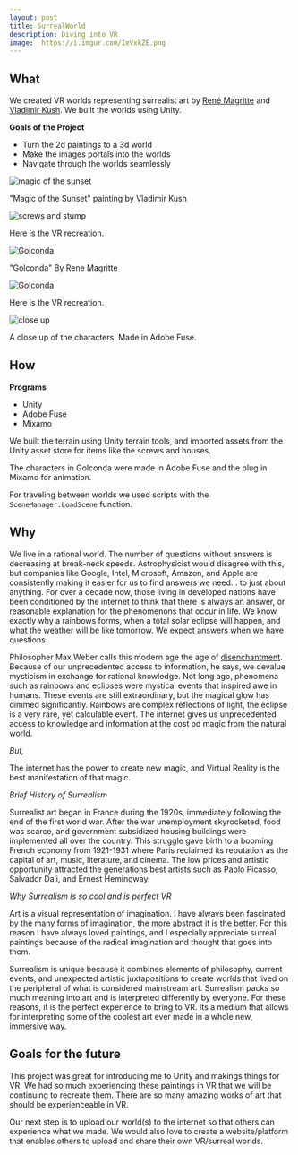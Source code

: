 ```yaml
---
layout: post
title: SurrealWorld
description: Diving into VR
image:  https://i.imgur.com/IeVxkZE.png
---
```


## What

We created VR worlds representing surrealist art by [René Magritte](https://en.wikipedia.org/wiki/Ren%C3%A9_Magritte) and [Vladimir Kush](https://en.wikipedia.org/wiki/Vladimir_Kush). We built the worlds using Unity.

**Goals of the Project**
- Turn the 2d paintings to a 3d world
- Make the images portals into the worlds
- Navigate through the worlds seamlessly

![magic of the sunset](https://i.pinimg.com/474x/8d/50/11/8d5011c38ccdd56c284e435ecd5f740b--vladimir-kush-alternative-art.jpg)

"Magic of the Sunset" painting by Vladimir Kush

![screws and stump](https://i.imgur.com/bQdVaAh.png?1)

Here is the VR recreation.

![Golconda](https://www.renemagritte.org/images/paintings/golconda.jpg)

"Golconda" By Rene Magritte

![Golconda](https://i.imgur.com/aCtaseb.jpg)

Here is the VR recreation.

![close up](https://i.imgur.com/LKiIItv.jpgn)

A close up of the characters. Made in Adobe Fuse.


## How

**Programs**
- Unity
- Adobe Fuse
- Mixamo

We built the terrain using Unity terrain tools, and imported assets from the Unity asset store for items like the screws and houses.

The characters in Golconda were made in Adobe Fuse and the plug in Mixamo for animation.

For traveling between worlds we used scripts  with the `SceneManager.LoadScene` function.

## Why

We live in a rational world. The number of questions without answers is decreasing at break-neck speeds. Astrophysicist would disagree with this, but companies like Google, Intel, Microsoft, Amazon, and Apple are consistently making it easier for us to find answers we need... to just about anything. For over a decade now, those living in developed nations have been conditioned by the internet to think that there is always an answer, or reasonable explanation for the phenomenons that occur in life. We know exactly why a rainbows forms, when a total solar eclipse will happen, and what the weather will be like tomorrow. We expect answers when we have questions.

 Philosopher Max Weber calls this modern age the age of [disenchantment](https://en.wikipedia.org/wiki/Disenchantment). Because of our unprecedented access to information, he says, we devalue mysticism in exchange for rational knowledge. Not long ago, phenomena such as rainbows and eclipses were mystical events that inspired awe in humans. These events are still extraordinary, but the magical glow has dimmed significantly. Rainbows are complex reflections of light, the eclipse is a very rare, yet calculable event. The internet gives us unprecedented access to knowledge and information at the cost od magic from the natural world.

 *But,*

 The internet has the power to create new magic, and Virtual Reality is the best manifestation of that magic.

*Brief History of Surrealism*

Surrealist art began in France during the 1920s, immediately following the end of the first world war. After the war unemployment skyrocketed, food was scarce, and government subsidized housing buildings were implemented all over the country.  This struggle gave birth to a booming French economy from 1921-1931 where Paris reclaimed its reputation as the capital of art, music, literature, and cinema. The low prices and artistic opportunity attracted the generations best artists such as Pablo Picasso, Salvador Dali, and Ernest Hemingway.

*Why Surrealism is so cool and is perfect VR*

Art is a visual representation of imagination. I have always been fascinated by the many forms of imagination, the more abstract it is the better. For this reason I have always loved paintings, and I especially appreciate surreal paintings because of the radical imagination and thought that goes into them.

Surrealism is unique because it combines elements of philosophy, current events, and unexpected artistic juxtapositions to create worlds that lived on the peripheral of what is considered mainstream art. Surrealism packs so much meaning into art and is interpreted differently by everyone. For these reasons, it is the perfect experience to bring to VR. Its a medium that allows for interpreting some of the coolest art ever made in a whole new, immersive way.

## Goals for the future

This project was great for introducing me to Unity and makings things for VR. We had so much experiencing these paintings in VR that we will be continuing to recreate them. There are so many amazing works of art that should be experienceable in VR.

Our next step is to upload our world(s) to the internet so that others can experience what we made. We would also love to create a website/platform that enables others to upload and share their own VR/surreal worlds.

